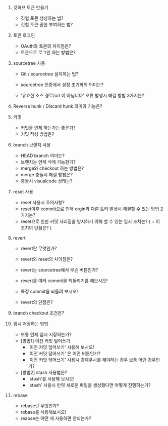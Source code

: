 1. 깃허브 토큰 만들기

   * 깃헙 토큰 생성하는 법?
   * 깃헙 토큰 권한 부여하는 법?

2. 토큰 로그인

   * OAuth와 토큰의 차이점은?
   * 토큰으로 로그인 하는 방법은?

3. sourcetree 사용

   * Git / sourcetree 설치하는 법?

   * sourcetree 인증에서 설정 초기화의 의미는?
   * '유효한 소스 경로/url 이 아닙니다' 오류 발생시 해결 방법 3가지는?

4. Reverse hunk / Discard hunk 의미와 기능은?

5. 커밋

   * 커밋을 언제 하는가는 좋은가?
   * 커밋 작성 방법은?

6. branch 브랜치 사용

   * HEAD branch 의미는?
   * 브랜치는 언제 삭제 가능한가?
   * merge와 checkout 하는 방법은?
   * merge 충돌시 해결 방법은?
   * 충돌시 visualcode 상태는?

7. reset 사용

   * reset 사용시 주의사항?
   * reset이후 commit으로 인해 orgin과 다른 트리 발생시 해결할 수 있는 방법 2가지는?
   * reset으로 인한 커밋 사리짐을 방지하기 위해 할 수 있는 임시 조치는? ( + 이 조치의 단점은? )

8. revert

   * revert란 무엇인가?

   * revert와 reset의 차이점은?
   * revert는 sourcetree에서 무슨 버튼인가?
   * revert를 여러 commit을 되돌리기를 해보시오!
   * 특정 commit을 되돌려 보시오!
   * revert의 단점은?

9. branch checkout 조건은?

10. 임시 저장하는 방법

    * 보통 언제 임시 저장하는가?
    * [방법1] 이전 커밋 덮어쓰기
      * '이전 커밋 덮어쓰기' 사용해 보시오!
      * '이전 커밋 덮어쓰기' 은 어떤 버튼인가?
      * '이전 커밋 덮어쓰기' 사용시 강제푸시를 해야하는 경우 보통 어떤 경우인가?
    * [방법2] stash 사용법은?
      * 'stash'를 사용해 보시오!
      * 'stash' 사용시 만약 새로운 파일을 생성했다면 어떻게 진행하는가?

11. rebase

    * rebase란 무엇인가?
    * rebase를 사용해보시오!
    * reabse는 어떤 때 사용하면 안되는가?



